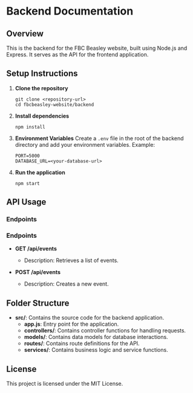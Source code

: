 # Backend Documentation

## Overview
This is the backend for the FBC Beasley website, built using Node.js and Express. It serves as the API for the frontend application.

## Setup Instructions

1. **Clone the repository**
   ```
   git clone <repository-url>
   cd fbcbeasley-website/backend
   ```

2. **Install dependencies**
   ```
   npm install
   ```

3. **Environment Variables**
   Create a `.env` file in the root of the backend directory and add your environment variables. Example:
   ```
   PORT=5000
   DATABASE_URL=<your-database-url>
   ```

4. **Run the application**
   ```
   npm start
   ```

## API Usage

### Endpoints

### Endpoints

- **GET /api/events**
   - Description: Retrieves a list of events.
   
- **POST /api/events**
   - Description: Creates a new event.

## Folder Structure

- **src/**: Contains the source code for the backend application.
  - **app.js**: Entry point for the application.
  - **controllers/**: Contains controller functions for handling requests.
  - **models/**: Contains data models for database interactions.
  - **routes/**: Contains route definitions for the API.
  - **services/**: Contains business logic and service functions.

## License
This project is licensed under the MIT License.